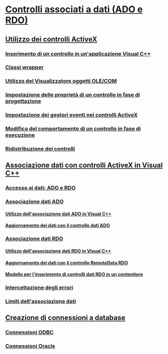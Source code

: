 # [Controlli associati a dati (ADO e RDO)](data-bound-controls-ado-and-rdo.md)
## [Utilizzo dei controlli ActiveX](using-activex-controls.md)
### [Inserimento di un controllo in un'applicazione Visual C++](inserting-the-control-into-a-visual-cpp-application.md)
### [Classi wrapper](wrapper-classes.md)
### [Utilizzo del Visualizzatore oggetti OLE/COM](using-the-ole-com-object-viewer.md)
### [Impostazione delle proprietà di un controllo in fase di progettazione](setting-control-properties-at-design-time.md)
### [Impostazione dei gestori eventi nei controlli ActiveX](setting-event-handlers-on-activex-controls.md)
### [Modifica del comportamento di un controllo in fase di esecuzione](modifying-a-control-s-run-time-behavior.md)
### [Ridistribuzione dei controlli](redistributing-controls.md)
## [Associazione dati con controlli ActiveX in Visual C++](databinding-with-activex-controls-in-visual-cpp.md)
### [Accesso ai dati: ADO e RDO](data-access-ado-and-rdo.md)
### [Associazione dati ADO](ado-databinding.md)
#### [Utilizzo dell'associazione dati ADO in Visual C++](using-ado-databinding-in-visual-cpp.md)
#### [Aggiornamento dei dati con il controllo dati ADO](updating-data-with-the-ado-data-control.md)
### [Associazione dati RDO](rdo-databinding.md)
#### [Utilizzo dell'associazione dati RDO in Visual C++](using-rdo-databinding-in-visual-cpp.md)
#### [Aggiornamento dei dati con il controllo RemoteData RDO](updating-data-with-the-rdo-remotedata-control.md)
#### [Modello per l'inserimento di controlli dati RDO in un contenitore](model-for-hosting-rdo-data-controls-in-a-container.md)
### [Intercettazione degli errori](error-trapping.md)
### [Limiti dell'associazione dati](limitations-of-databinding.md)
## [Creazione di connessioni a database](creating-database-connections.md)
### [Connessioni ODBC](odbc-connections.md)
### [Connessioni Oracle](oracle-connections.md)
